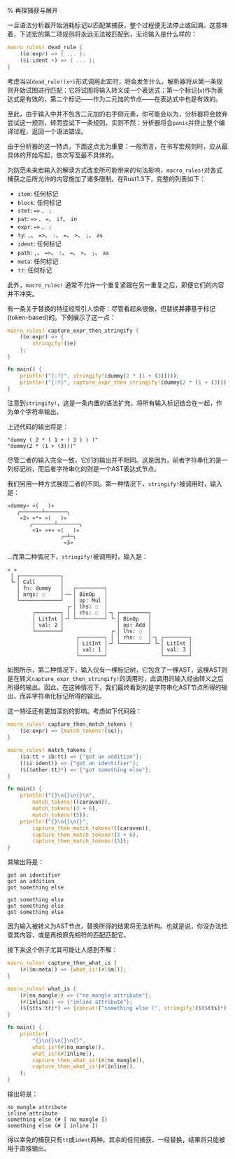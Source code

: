 % 再探捕获与展开

一旦语法分析器开始消耗标记以匹配某捕获，整个过程便无法停止或回溯。这意味着，下述宏的第二项规则将永远无法被匹配到，无论输入是什么样的：

```rust
macro_rules! dead_rule {
    ($e:expr) => { ... };
    ($i:ident +) => { ... };
}
```

考虑当以`dead_rule!(x+)`形式调用此宏时，将会发生什么。解析器将从第一条规则开始试图进行匹配：它将试图将输入转义成一个表达式；第一个标记(`x`)作为表达式是有效的，第二个标记——作为二元加的节点——在表达式中也是有效的。

至此，由于输入中并不包含二元加的右手侧元素，你可能会以为，分析器将会放弃尝试这一规则，转而尝试下一条规则。实则不然：分析器将会`panic`并终止整个编译过程，返回一个语法错误。

由于分析器的这一特点，下面这点尤为重要：一般而言，在书写宏规则时，应从最具体的开始写起，依次写至最不具体的。

为防范未来宏输入的解读方式改变所可能带来的句法影响，`macro_rules!`对各式捕获之后所允许的内容施加了诸多限制。在Rust1.3下，完整的列表如下：

* `item`: 任何标记
* `block`: 任何标记
* `stmt`: `=>` `、` `;`
* `pat`: `=>` `、` `=`、 `if`、 `in`
* `expr`: `=>` `、` `;`
* `ty`: `,`、 `=>`、 `:`、 `=`、 `>`、 `;`、 `as`
* `ident`: 任何标记
* `path`: `,`、 `=>`、 `:`、 `=`、 `>`、 `;`、 `as`
* `meta`: 任何标记
* `tt`: 任何标记

此外，`macro_rules!` 通常不允许一个重复紧跟在另一重复之后，即便它们的内容并不冲突。

有一条关于替换的特征经常引人惊奇：尽管看起来很像，但替换**并非**基于标记(token-based)的。下例展示了这一点：

```rust
macro_rules! capture_expr_then_stringify {
    ($e:expr) => {
        stringify!($e)
    };
}

fn main() {
    println!("{:?}", stringify!(dummy(2 * (1 + (3)))));
    println!("{:?}", capture_expr_then_stringify!(dummy(2 * (1 + (3)))));
}
```

注意到`stringify!`，这是一条内置的语法扩充，将所有输入标记结合在一起，作为单个字符串输出。

上述代码的输出将是：

```text
"dummy ( 2 * ( 1 + ( 3 ) ) )"
"dummy(2 * (1 + (3)))"
```

尽管二者的输入完全一致，它们的输出并不相同。这是因为，前者字符串化的是一列标记树，而后者字符串化的则是一个AST表达式节点。

我们另用一种方式展现二者的不同。第一种情况下，`stringify!`被调用时，输入是：

```text
«dummy» «(   )»
   ╭───────┴───────╮
    «2» «*» «(   )»
       ╭───────┴───────╮
        «1» «+» «(   )»
                 ╭─┴─╮
                  «3»
```

…而第二种情况下，`stringify!`被调用时，输入是：

```text
« »
 │ ┌─────────────┐
 └╴│ Call        │
   │ fn: dummy   │   ┌─────────┐
   │ args: ◌     │╶─╴│ BinOp   │
   └─────────────┘   │ op: Mul │
                   ┌╴│ lhs: ◌  │
        ┌────────┐ │ │ rhs: ◌  │╶┐ ┌─────────┐
        │ LitInt │╶┘ └─────────┘ └╴│ BinOp   │
        │ val: 2 │                 │ op: Add │
        └────────┘               ┌╴│ lhs: ◌  │
                      ┌────────┐ │ │ rhs: ◌  │╶┐ ┌────────┐
                      │ LitInt │╶┘ └─────────┘ └╴│ LitInt │
                      │ val: 1 │                 │ val: 3 │
                      └────────┘                 └────────┘
```

如图所示，第二种情况下，输入仅有一棵标记树，它包含了一棵AST，这棵AST则是在转义`capture_expr_then_stringify!`的调用时，此调用的输入经由转义之后所得的输出。因此，在这种情况下，我们最终看到的是字符串化AST节点所得的输出，而非字符串化标记所得的输出。

这一特征还有更加深刻的影响。考虑如下代码段：

```rust
macro_rules! capture_then_match_tokens {
    ($e:expr) => {match_tokens!($e)};
}

macro_rules! match_tokens {
    ($a:tt + $b:tt) => {"got an addition"};
    (($i:ident)) => {"got an identifier"};
    ($($other:tt)*) => {"got something else"};
}

fn main() {
    println!("{}\n{}\n{}\n",
        match_tokens!((caravan)),
        match_tokens!(3 + 6),
        match_tokens!(5));
    println!("{}\n{}\n{}",
        capture_then_match_tokens!((caravan)),
        capture_then_match_tokens!(3 + 6),
        capture_then_match_tokens!(5));
}
```

其输出将是：

```text
got an identifier
got an addition
got something else

got something else
got something else
got something else
```

因为输入被转义为AST节点，替换所得的结果将无法析构。也就是说，你没办法检查其内容，或是再按原先相符的匹配匹配它。

接下来这个例子尤其可能让人感到不解：

```rust
macro_rules! capture_then_what_is {
    (#[$m:meta]) => {what_is!(#[$m])};
}

macro_rules! what_is {
    (#[no_mangle]) => {"no_mangle attribute"};
    (#[inline]) => {"inline attribute"};
    ($($tts:tt)*) => {concat!("something else (", stringify!($($tts)*), ")")};
}

fn main() {
    println!(
        "{}\n{}\n{}\n{}",
        what_is!(#[no_mangle]),
        what_is!(#[inline]),
        capture_then_what_is!(#[no_mangle]),
        capture_then_what_is!(#[inline]),
    );
}
```

输出将是：

```text
no_mangle attribute
inline attribute
something else (# [ no_mangle ])
something else (# [ inline ])
```

得以幸免的捕获只有`tt`或`ident`两种。其余的任何捕获，一经替换，结果将只能被用于直接输出。
